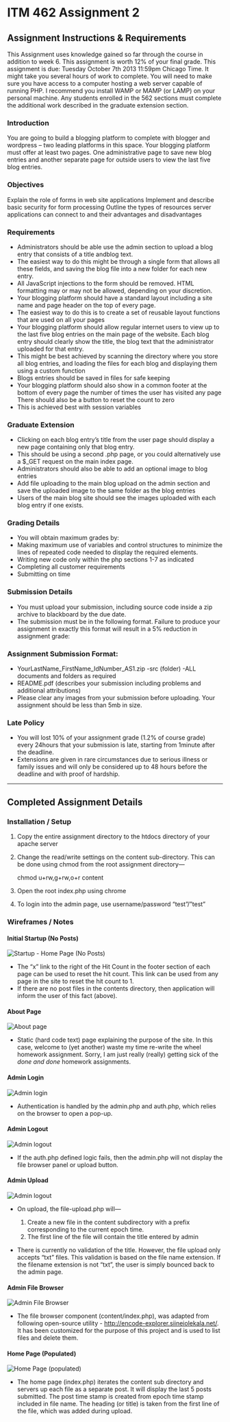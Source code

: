 ITM 462 Assignment 2
======

## Assignment Instructions & Requirements

This Assignment uses knowledge gained so far through the course in addition to week 6. This assignment is
worth 12% of your final grade. This assignment is due: Tuesday October 7th 2013 11:59pm Chicago Time. It
might take you several hours of work to complete. You will need to make sure you have access to a computer
hosting a web server capable of running PHP. I recommend you install WAMP or MAMP (or LAMP) on your
personal machine. Any students enrolled in the 562 sections must complete the additional work described in
the graduate extension section.

### Introduction
You are going to build a blogging platform to complete with blogger and wordpress – two leading platforms
in this space. Your blogging platform must offer at least two pages. One administrative page to save new blog
entries and another separate page for outside users to view the last five blog entries.

### Objectives
Explain the role of forms in web site applications
Implement and describe basic security for form processing
Outline the types of resources server applications can connect to and their advantages and disadvantages

### Requirements
- Administrators should be able use the admin section to upload a blog entry that consists of a title andblog text.
- The easiest way to do this might be through a single form that allows all these fields, and saving the blog file into a new folder for each new entry.
- All JavaScript injections to the form should be removed. HTML formatting may or may not be allowed, depending on your discretion.
- Your blogging platform should have a standard layout including a site name and page header on the top of every page.
- The easiest way to do this is to create a set of reusable layout functions that are used on all your pages
- Your blogging platform should allow regular internet users to view up to the last five blog entries on the main page of the website. Each blog entry should clearly show the title, the blog text that the administrator uploaded for that entry.
- This might be best achieved by scanning the directory where you store all blog entries, and loading the files for each blog and displaying them using a custom function
- Blogs entries should be saved in files for safe keeping
- Your blogging platform should also show in a common footer at the bottom of every page the number of times the user has visited any page There should also be a button to reset the count to zero
- This is achieved best with session variables

### Graduate Extension
- Clicking on each blog entry’s title from the user page should display a new page containing only that blog entry.
- This should be using a second .php page, or you could alternatively use a $_GET request on the main index page.
- Administrators should also be able to add an optional image to blog entries
- Add file uploading to the main blog upload on the admin section and save the uploaded image to the same folder as the blog entries
- Users of the main blog site should see the images uploaded with each blog entry if one exists.

### Grading Details
- You will obtain maximum grades by:
- Making maximum use of variables and control structures to minimize the lines of repeated code needed to display the required elements.
- Writing new code only within the php sections 1-7 as indicated
- Completing all customer requirements
- Submitting on time

### Submission Details
- You must upload your submission, including source code inside a zip archive to blackboard by the due date.
- The submission must be in the following format. Failure to produce your assignment in exactly this format will result in a 5% reduction in assignment grade:

### Assignment Submission Format:
- YourLastName_FirstName_IdNumber_AS1.zip
-src (folder)
-ALL documents and folders as required
- README.pdf (describes your submission including problems and additional attributions)
- Please clear any images from your submission before uploading. Your assignment should be less than 5mb
in size.

### Late Policy
- You will lost 10% of your assignment grade (1.2% of course grade) every 24hours that your submission is late, starting from 1minute after the deadline.
- Extensions are given in rare circumstances due to serious illness or family issues and will only be considered up to 48 hours before the deadline and with proof of hardship.

------------------

## Completed Assignment Details

### Installation / Setup
1. Copy the entire assignment directory to the htdocs directory of your apache server
2. Change the read/write settings on the content sub-directory.  This can be done using chmod from the root assignment directory— 

    chmod u+rw,g+rw,o+r content

3. Open the root index.php using chrome
4. To login into the admin page, use username/password “test”/”test”

### Wireframes / Notes

#### Initial Startup (No Posts)

![Startup - Home Page (No Posts)](images/screenshot-startup.png)

- The “x” link to the right of the Hit Count in the footer section of each page can be used to reset the hit count.  This link can be used from any page in the site to reset the hit count to 1.
- If there are no post files in the contents directory, then application will inform the user of this fact (above).
 
#### About Page

![About page](images/screenshot-about.png)

- Static (hard code text) page explaining the purpose of the site.  In this case, welcome to (yet another) waste my time re-write the wheel homework assignment.  Sorry, I am just really (really) getting sick of the _done and done_ homework assignments.
  
#### Admin Login

![Admin login](images/screenshot-admin-login.png)

- Authentication is handled by the admin.php and auth.php, which relies on the browser to open a pop-up. 

#### Admin Logout

![Admin logout](images/screenshot-admin-logout.png)

- If the auth.php defined logic fails, then the admin.php will not display the file browser panel or upload button.

#### Admin Upload

![Admin logout](images/screenshot-admin-upload.png)

- On upload, the file-upload.php will—

    1. Create a new file in the content subdirectory with a prefix corresponding to the current epoch time.
    2. The first line of the file will contain the title entered by admin

- There is currently no validation of the title.  However, the file upload only accepts “txt” files.  This validation is based on the file name extension.  If the filename extension is not “txt”, the user is simply bounced back to the admin page.   

#### Admin File Browser

![Admin File Browser](images/screenshot-admin-file-browser.png)

- The file browser component (content/index.php), was adapted from following open-source utility - http://encode-explorer.siineiolekala.net/.  It has been customized for the purpose of this project and is used to list files and delete them. 

#### Home Page (Populated)

![Home Page (populated)](images/screenshot-home-posts.png)

- The home page (index.php) iterates the content sub directory and servers up each file as a separate post. It will display the last 5 posts submitted.  The post time stamp is created from epoch time stamp included in file name.  The heading (or title) is taken from the first line of the file, which was added during upload.
